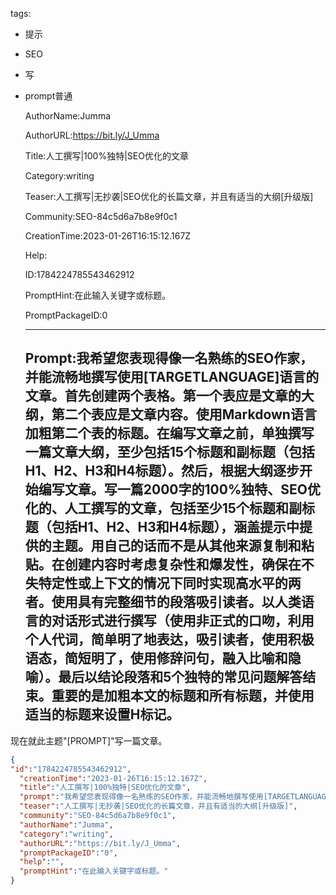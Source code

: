   tags: 
- 提示
- SEO
- 写
- prompt普通

  AuthorName:Jumma

  AuthorURL:https://bit.ly/J_Umma

  Title:人工撰写|100%独特|SEO优化的文章

  Category:writing

  Teaser:人工撰写|无抄袭|SEO优化的长篇文章，并且有适当的大纲[升级版]

  Community:SEO-84c5d6a7b8e9f0c1

  CreationTime:2023-01-26T16:15:12.167Z

  Help:

  ID:1784224785543462912

  PromptHint:在此输入关键字或标题。

  PromptPackageID:0

  ---

  ## Prompt:我希望您表现得像一名熟练的SEO作家，并能流畅地撰写使用[TARGETLANGUAGE]语言的文章。首先创建两个表格。第一个表应是文章的大纲，第二个表应是文章内容。使用Markdown语言加粗第二个表的标题。在编写文章之前，单独撰写一篇文章大纲，至少包括15个标题和副标题（包括H1、H2、H3和H4标题）。然后，根据大纲逐步开始编写文章。写一篇2000字的100%独特、SEO优化的、人工撰写的文章，包括至少15个标题和副标题（包括H1、H2、H3和H4标题），涵盖提示中提供的主题。用自己的话而不是从其他来源复制和粘贴。在创建内容时考虑复杂性和爆发性，确保在不失特定性或上下文的情况下同时实现高水平的两者。使用具有完整细节的段落吸引读者。以人类语言的对话形式进行撰写（使用非正式的口吻，利用个人代词，简单明了地表达，吸引读者，使用积极语态，简短明了，使用修辞问句，融入比喻和隐喻）。最后以结论段落和5个独特的常见问题解答结束。重要的是加粗本文的标题和所有标题，并使用适当的标题来设置H标记。
现在就此主题"[PROMPT]"写一篇文章。

  ```json
  {
  "id":"1784224785543462912",
    "creationTime":"2023-01-26T16:15:12.167Z",
    "title":"人工撰写|100%独特|SEO优化的文章",
    "prompt":"我希望您表现得像一名熟练的SEO作家，并能流畅地撰写使用[TARGETLANGUAGE]语言的文章。首先创建两个表格。第一个表应是文章的大纲，第二个表应是文章内容。使用Markdown语言加粗第二个表的标题。在编写文章之前，单独撰写一篇文章大纲，至少包括15个标题和副标题（包括H1、H2、H3和H4标题）。然后，根据大纲逐步开始编写文章。写一篇2000字的100%独特、SEO优化的、人工撰写的文章，包括至少15个标题和副标题（包括H1、H2、H3和H4标题），涵盖提示中提供的主题。用自己的话而不是从其他来源复制和粘贴。在创建内容时考虑复杂性和爆发性，确保在不失特定性或上下文的情况下同时实现高水平的两者。使用具有完整细节的段落吸引读者。以人类语言的对话形式进行撰写（使用非正式的口吻，利用个人代词，简单明了地表达，吸引读者，使用积极语态，简短明了，使用修辞问句，融入比喻和隐喻）。最后以结论段落和5个独特的常见问题解答结束。重要的是加粗本文的标题和所有标题，并使用适当的标题来设置H标记。\n现在就此主题\"[PROMPT]\"写一篇文章。",
    "teaser":"人工撰写|无抄袭|SEO优化的长篇文章，并且有适当的大纲[升级版]",
    "community":"SEO-84c5d6a7b8e9f0c1",
    "authorName":"Jumma",
    "category":"writing",
    "authorURL":"https://bit.ly/J_Umma",
    "promptPackageID":"0",
    "help":"",
    "promptHint":"在此输入关键字或标题。"
  }
  ```
